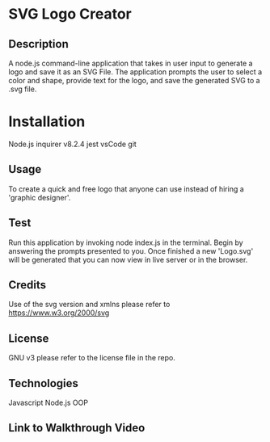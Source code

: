 # SVG Logo Creator

## Description

A node.js command-line application that takes in user input to generate a logo and save it as an SVG File. The application prompts the user to select a color and shape, provide text for the logo, and save the generated SVG to a .svg file.

# Installation

Node.js
inquirer v8.2.4
jest
vsCode
git

## Usage

To create a quick and free logo that anyone can use instead of hiring a 'graphic designer'.

## Test

Run this application by invoking node index.js in the terminal. Begin by answering the prompts presented to you. Once finished a new 'Logo.svg' will be generated that you can now view in live server or in the browser.

## Credits

Use of the svg version and xmlns please refer to https://www.w3.org/2000/svg

## License

GNU v3 please refer to the license file in the repo.

## Technologies

Javascript
Node.js
OOP

## Link to Walkthrough Video
